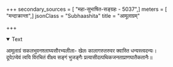+++
secondary_sources = [ "महा-सुभाषित-सङ्ग्रहः - 5037",]
meters = [ "मन्दाक्रान्ता",]
jsonClass = "Subhaashita"
title = "आमूलाग्रम्"

+++

<details open><summary>Text</summary>

आमूलाग्रं सकलभुवनश्लाघ्यसौरभ्यलीला- खेलः कालागरुतरुवर क्वास्ति धन्यस्त्वदन्यः।  
दूयेऽप्येवं त्वयि विरचितं वीक्ष्य सङ्गं भुजङ्गैः प्रत्यासीदत्पथिकजनताप्राणघातैकतानैः॥
</details>
